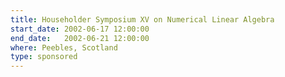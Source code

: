```yaml
---
title: Householder Symposium XV on Numerical Linear Algebra
start_date: 2002-06-17 12:00:00
end_date:   2002-06-21 12:00:00
where: Peebles, Scotland
type: sponsored
---
```



